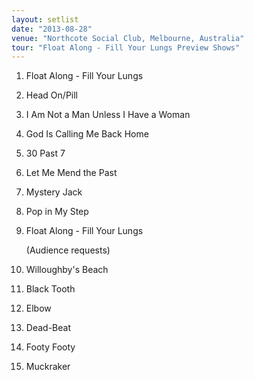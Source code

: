```yaml
---
layout: setlist
date: "2013-08-28"
venue: "Northcote Social Club, Melbourne, Australia"
tour: "Float Along - Fill Your Lungs Preview Shows"
---
```



 1. Float Along - Fill Your Lungs
 2. Head On/Pill

 3. I Am Not a Man Unless I Have a Woman

 4. God Is Calling Me Back Home

 5. 30 Past 7

 6. Let Me Mend the Past

 7. Mystery Jack

 8. Pop in My Step

 9. Float Along - Fill Your Lungs

    (Audience requests)

10. Willoughby's Beach

11. Black Tooth

12. Elbow

13. Dead-Beat

14. Footy Footy

15. Muckraker


